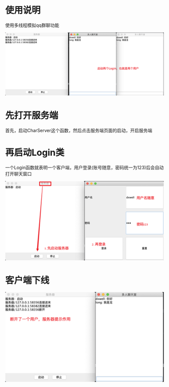 # 使用说明
使用多线程模拟qq群聊功能

![整体示例](./img/whole.png)

# 先打开服务端

首先，启动CharServer这个函数，然后点击服务端页面的启动，开启服务端

# 再启动Login类

一个Login函数就表明一个客户端，用户登录(账号随意，密码统一为123)后会自动打开聊天窗口

![step](./img/step.png)

# 客户端下线

![stop](./img/stop.png)
